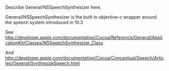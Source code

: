 Describe General/NSSpeechSynthesizer here.

General/NSSpeechSynthesizer is the built in objective-c wrapper around the speech system introduced in 10.3

See http://developer.apple.com/documentation/Cocoa/Reference/General/ApplicationKit/Classes/NSSpeechSynthesizer_Class

And http://developer.apple.com/documentation/Cocoa/Conceptual/Speech/Articles/General/SynthesizeSpeech.html
